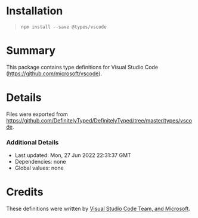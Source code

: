# Installation
> `npm install --save @types/vscode`

# Summary
This package contains type definitions for Visual Studio Code (https://github.com/microsoft/vscode).

# Details
Files were exported from https://github.com/DefinitelyTyped/DefinitelyTyped/tree/master/types/vscode.

### Additional Details
 * Last updated: Mon, 27 Jun 2022 22:31:37 GMT
 * Dependencies: none
 * Global values: none

# Credits
These definitions were written by [Visual Studio Code Team, and Microsoft](https://github.com/microsoft).

